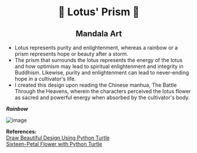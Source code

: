 <h1 align="center"> 🌈 Lotus' Prism 🌈 </h1>
<h2 align="center">  Mandala Art </h2> 

- Lotus represents purity and enlightenment, whereas a rainbow or a prism represents hope or beauty after a storm. 
- The prism that surrounds the lotus represents the energy of the lotus and how optimism may lead to spiritual enlightenment and integrity in Buddhism. Likewise, purity and enlightenment can lead to never-ending hope in a cultivator's life. 
- I created this design upon reading the Chinese manhua, The Battle Through the Heavens, wherein the characters perceived the lotus flower as sacred and powerful energy when absorbed by the cultivator's body.

***Rainbow***

![image](https://user-images.githubusercontent.com/99384034/164506972-437938ea-f042-4526-9b99-3fc8c54addce.png)


**References:** <br> 
<a href = https://youtu.be/eOHwJDELOwU >Draw Beautiful Design Using Python Turtle </a> <br>
<a href = https://pythonturtle.academy/sixteen-petal-flower-with-python-turtle/ > Sixteen-Petal Flower with Python Turtle </a>

